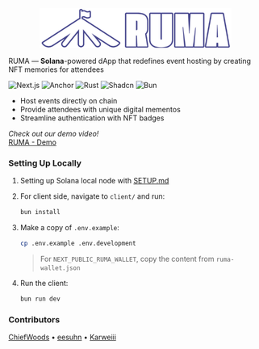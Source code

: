 <p align="center">
    <img src="./docs/banner.png" alt="screenshot" width="380" />
</p>

RUMA — **Solana**-powered dApp that redefines event hosting by creating NFT memories for attendees

![Next.js][next] ![Anchor][anchor] ![Rust][rust] ![Shadcn][shadcn] ![Bun][bun]

- Host events directly on chain
- Provide attendees with unique digital mementos
- Streamline authentication with NFT badges

*Check out our demo video!* <br>
[RUMA - Demo](https://youtu.be/x05mT8t_vkM)

### Setting Up Locally

1. Setting up Solana local node with [SETUP.md](./docs/SETUP.md)

2. For client side, navigate to `client/` and run:

   ```bash
   bun install
   ```

3. Make a copy of `.env.example`:

   ```bash
   cp .env.example .env.development
   ```

   > For `NEXT_PUBLIC_RUMA_WALLET`, copy the content from `ruma-wallet.json`

4. Run the client:

   ```bash
   bun run dev
   ```

### Contributors

[ChiefWoods](https://github.com/ChiefWoods)
• [eesuhn](https://github.com/eesuhn)
• [Karweiii](https://github.com/Karweiii)

<!-- LINKS -->
[next]: https://img.shields.io/badge/next.js-000000?style=for-the-badge&logo=nextdotjs&logoColor=white
[anchor]: https://img.shields.io/badge/anchor-1f44f2?style=for-the-badge&logo=solana&logoColor=white
[rust]: https://img.shields.io/badge/rust-8b3103?style=for-the-badge&logo=rust&logoColor=white
[shadcn]: https://img.shields.io/badge/shadcn/ui-000000?style=for-the-badge&logo=shadcn/ui&logoColor=white
[bun]: https://img.shields.io/badge/Bun-000000?logo=bun&logoColor=fff&style=for-the-badge
